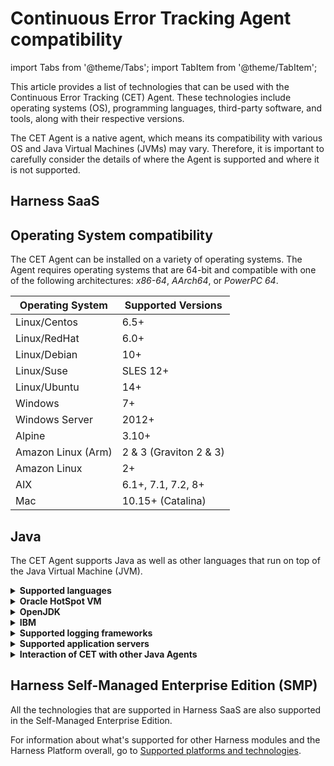 # Continuous Error Tracking Agent compatibility


import Tabs from '@theme/Tabs';
import TabItem from '@theme/TabItem';



This article provides a list of technologies that can be used with the Continuous Error Tracking (CET) Agent. These technologies include operating systems (OS), programming languages, third-party software, and tools, along with their respective versions.

The CET Agent is a native agent, which means its compatibility with various OS and Java Virtual Machines (JVMs) may vary. Therefore, it is important to carefully consider the details of where the Agent is supported and where it is not supported.

## Harness SaaS

<Tabs>
<TabItem value="Operating System compatibility" label="Operating System compatibility">

## Operating System compatibility

The CET Agent can be installed on a variety of operating systems. The Agent requires operating systems that are 64-bit and compatible with one of the following architectures: _x86-64_, _AArch64_, or _PowerPC 64_.

| **Operating System** | **Supported Versions** |
| --- | --- |
| Linux/Centos | 6.5+ |
| Linux/RedHat | 6.0+ |
| Linux/Debian | 10+ |
| Linux/Suse | SLES 12+ |
| Linux/Ubuntu | 14+ |
| Windows | 7+ |
| Windows Server | 2012+ |
| Alpine | 3.10+ |
| Amazon Linux (Arm) | 2 & 3 (Graviton 2 & 3) |
| Amazon Linux | 2+ |
| AIX | 6.1+, 7.1, 7.2, 8+ |
| Mac | 10.15+ (Catalina) |

</TabItem>

<TabItem value="Java" label="Java">

## Java

The CET Agent supports Java as well as other languages that run on top of the Java Virtual Machine (JVM).

<details>
<summary><b>Supported languages</b></summary>

| **Language** | **Minimum Version** | **Comments** |
| --- | --- | --- |
| Java | 6 | - |
| Kotlin | 1.5 | Requires source attach |
| Scala | 2.0 | Requires source attach |

:::info note

Harness recommends using the source attach when using non-Java languages with the CET Agent. This is because if the source files are missing, CET uses decompiled sources to display your code. The decompilers only support Java, and if code generated by non-Java languages is decompiled, it may lose readability and become unusable.

:::

</details>

<details>
<summary><b>Oracle HotSpot VM</b></summary>


| **Java Version** | **LTS** | **Released on** | **End of Life** | **Comments** |
| --- | --- | --- |---|---|
| 21 | * | 2023-09-19 | 2031-09-30 | - |
| 17 | * | 2021-09-14 | 2029-09-30 | - |
| 11 | * | 2018-09-25 | 2032-01-31 | - |
| 8 | * | 2014-03-18 | 2030-12-31 | - |
| 7 |  | 2011-07-28 | 2022-07-31 | - |
| 6 |  | 2006-12-11 | 2018-10-31 | update 20 and above |

:::info note

Make sure to include the following VM flags when attaching an Error Tracking Agent to an Oracle JVM:

- `-Xshare:off -XX:-UseTypeSpeculation`: This flag disables class sharing, which helps prevent potential issues that could hinder the agent's functionality.
- `-XX:ReservedCodeCacheSize=512m`: This flag increases the reserved memory for the code cache to a minimum of 512 MB. This prevents performance problems when the application uses many classes.


:::

</details>


<details>
<summary><b>OpenJDK</b></summary>

| **Java Version** | **LTS** | **Released on** | **End of Life** | **Comments** |
| --- | --- | --- |---|---|
| 21 | * | 2023-09-19 | 2029-09-30 | - |
| 17 | * | 2021-09-14 | 2027-10-30 | - |
| 11 | * | 2018-09-25 | 2024-10-30 | - |
| 8 | * | 2014-03-18 | 2026-11-30 | - |
| 7 |  | 2011-07-28 | 2020-06-30 | - |
| 6 |  | 2006-12-11	 | 2016-12-31 | update 20 and above |

OpenJDK support extends to other derivatives, but not all of them are thoroughly tested. Following are some examples:

- Amazon Correto
- Adopt OpenJDK
- Adopt Zulu



:::info note

Make sure to include the following VM flags when attaching an Error Tracking Agent to an OpenJDK JVM:

- `-Xshare:off -XX:-UseTypeSpeculation`: This flag disables class sharing, which helps prevent potential issues that could hinder the agent's functionality.
- `-XX:ReservedCodeCacheSize=512m`: This flag increases the reserved memory for the code cache to a minimum of 512 MB. This prevents performance problems when the application uses many classes.

:::

</details>


<details>
<summary><b>IBM</b></summary>

The IBM JVM(J9) is supported only on AIX., and include the following:

| **Java Version** | **LTS** | **Released on** | **End of Life** | **Comments** |
| --- | --- | --- |---|---|
| 8 | * | - | - | - |
| 7 |  | - | - | - |
| 6 |  | - | - | - |

:::info note

When attaching the CET Agent to an IBM JVM, include the VM flag `-Xshareclasses:none` to ensure proper functionality. This flag disables class sharing, which could otherwise hinder the Agent's performance.

:::

</details>


<details>
<summary><b>Supported logging frameworks</b></summary>

| **Framework** | **Minimum Version** | **Maximum Supported Version** |
| --- | --- | --- |
| Akka | 2.4.0 | 2.8.5 |
| ACL Simplelog | 1.0 | 1.2 |
| JBoss | 3.0.0.GA | 3.5.3.Final |
| Log4j2 | 2.0.0 | 2.20.0 |
| Log4j2 async | 2.0.0 | 2.20.0 |
| Logback | 0.9.26 | 1.4.11 |
| SLF4J | 1.6.6 | 1.7.36 |
| Tinylog | Not applicable | Not applicable |
| JUL | Not applicable | Not applicable |

</details>


<details>
<summary><b>Supported application servers</b></summary>

| **Name** | **Version** |
|--|--|
|Jetty| TBD |
|Scala| TBD |
|Eclipse| TBD |
|NetBeans| TBD |
|IntelliJ| TBD |
|JBoss/Wildfly| TBD |
|CloudFoundry| TBD |
|Weblogic| TBD |
|Play Framework| TBD |
|Glassfish| TBD |
|Mule| TBD |
|WebSphere| TBD |
|Tomcat| TBD |

</details>


<details>
<summary><b>Interaction of CET with other Java Agents</b></summary>

CET performs isolated machine code instrumentation, which ensures that the CET Agent doesn't interfere with the bytecode of other agents. From CET perspective, all code is treated as system code.

The majority of monitoring performed by the CET occurs in native code at a lower level compared to most other Java agents. This characteristic allows CET to seamlessly coexist with other agents at the bytecode level. Additionally, CET has minimal impact on CPU, memory, and network resources on your server, ensuring that the performance of other agents is not affected by its monitoring activities.


**List of other Java Agents**

* Dynatrace OneAgent
* AppDynamics
* New Relic - 3.38+
* ServiceNow
* PagerDuty
* Lightrun


:::info note

When utilizing multiple Agents, Harness recommends placing the CET Agent as the last entry in the VM arguments list before specifying the main class or JAR. This order ensures proper initialization and interaction between the different agents.

:::


#### Non-supported Agents

Following agents are not compatible with the CET Java Agent:

* Dynatrace AppMon Agent
* JRebel Agent
* Takipi/OverOps


#### Non-supported Java plugins

Following Java plugins are not compatible with the CET Java Agent:

- JaCoCo Maven plugin

</details>


</TabItem>

</Tabs>


## Harness Self-Managed Enterprise Edition (SMP)

All the technologies that are supported in Harness SaaS are also supported in the Self-Managed Enterprise Edition. 

For information about what's supported for other Harness modules and the Harness Platform overall, go to [Supported platforms and technologies](/docs/get-started/supported-platforms-and-technologies.md).
